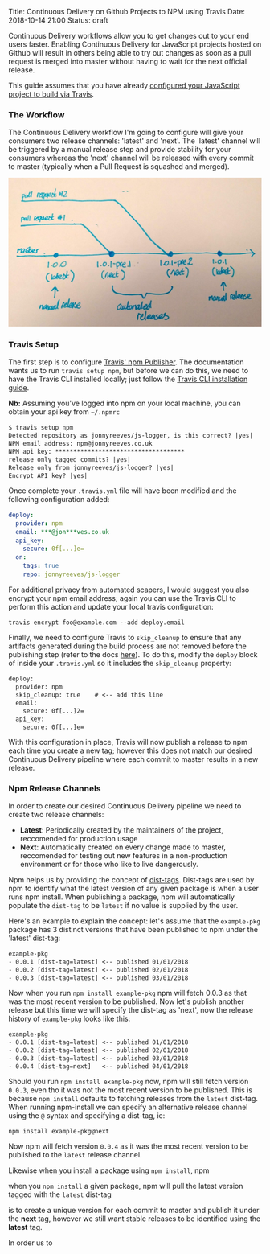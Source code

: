 Title: Continuous Delivery on Github Projects to NPM using Travis
Date: 2018-10-14 21:00
Status: draft

Continuous Delivery workflows allow you to get changes out to your end users faster. Enabling Continuous Delivery for JavaScript projects hosted on Github will result in others being able to try out changes as soon as a pull request is merged into master without having to wait for the next official release.

This guide assumes that you have already [configured your JavaScript project to build via Travis](https://docs.travis-ci.com/user/languages/javascript-with-nodejs/).

### The Workflow
The Continuous Delivery workflow I'm going to configure will give your consumers two release channels: 'latest' and 'next'. The 'latest' channel will be triggered by a manual release step and provide stability for your consumers whereas the 'next' channel will be released with every commit to master (typically when a Pull Request is squashed and merged).

![gmvault](/images/2018/continuous-delivery-github-npm-travis/cd-flow.jpg)

### Travis Setup
The first step is to configure [Travis' npm Publisher](https://docs.travis-ci.com/user/deployment/npm/). The documentation wants us to run `travis setup npm`, but before we can do this, we need to have the Travis CLI installed locally; just follow the [Travis CLI installation guide](https://github.com/travis-ci/travis.rb#installation). 

__Nb:__ Assuming you've logged into npm on your local machine, you can obtain your api key from `~/.npmrc`

```
$ travis setup npm
Detected repository as jonnyreeves/js-logger, is this correct? |yes|
NPM email address: npm@jonnyreeves.co.uk
NPM api key: ************************************
release only tagged commits? |yes| 
Release only from jonnyreeves/js-logger? |yes| 
Encrypt API key? |yes| 
```

Once complete your `.travis.yml` file will have been modified and the following configuration added:

```yaml
deploy:
  provider: npm
  email: ***@jon***ves.co.uk
  api_key:
    secure: 0f[...]e=
  on:
    tags: true
    repo: jonnyreeves/js-logger
```

For additional privacy from automated scapers, I would suggest you also encrypt your npm email address; again you can use the Travis CLI to perform this action and update your local travis configuration:

```
travis encrypt foo@example.com --add deploy.email
```

Finally, we need to configure Travis to `skip_cleanup` to ensure that any artifacts generated during the build process are not removed before the publishing step (refer to the docs [here](https://docs.travis-ci.com/user/deployment/npm/#releasing-build-artifacts)). To do this, modify the `deploy` block of inside your `.travis.yml` so it includes the `skip_cleanup` property:

```
deploy:
  provider: npm
  skip_cleanup: true	# <-- add this line
  email:
  	secure: 0f[...]2=
  api_key:
    secure: 0f[...]e=
```

With this configuration in place, Travis will now publish a release to npm each time you create a new tag; however this does not match our desired Continuous Delivery pipeline where each commit to master results in a new release.

### Npm Release Channels
In order to create our desired Continuous Delivery pipeline we need to create two release channels: 

* __Latest__: Periodically created by the maintainers of the project, reccomended for production usage
* __Next__: Automatically created on every change made to master, reccomended for testing out new features in a non-production environment or for those who like to live dangerously.

Npm helps us by providing the concept of [dist-tags](https://docs.npmjs.com/getting-started/using-tags). Dist-tags are used by npm to identify what the latest version of any given package is when a user runs npm install. When publishing a package, npm will automatically populate the `dist-tag` to be `latest` if no value is supplied by the user.

Here's an example to explain the concept: let's assume that the `example-pkg` package has 3 distinct versions that have been published to npm under the 'latest' dist-tag:

```
example-pkg
- 0.0.1 [dist-tag=latest] <-- published 01/01/2018
- 0.0.2 [dist-tag=latest] <-- published 02/01/2018
- 0.0.3 [dist-tag=latest] <-- published 03/01/2018
```

Now when you run `npm install example-pkg` npm will fetch 0.0.3 as that was the most recent version to be published. Now let's publish another release but this time we will specify the dist-tag as 'next', now the release history of `example-pkg` looks like this:

```
example-pkg
- 0.0.1 [dist-tag=latest] <-- published 01/01/2018
- 0.0.2 [dist-tag=latest] <-- published 02/01/2018
- 0.0.3 [dist-tag=latest] <-- published 03/01/2018
- 0.0.4 [dist-tag=next]   <-- published 04/01/2018
```

Should you run `npm install example-pkg` now, npm will still fetch version `0.0.3`, even tho it was not the most recent version to be published. This is because `npm install` defaults to fetching releases from the `latest` dist-tag. When running npm-install we can specify an alternative release channel using the `@` syntax and specifying a dist-tag, ie:

```
npm install example-pkg@next
```

Now npm will fetch version `0.0.4` as it was the most recent version to be published to the `latest` release channel.





 Likewise when you install a package using `npm install`, npm 

when you `npm install` a given package, npm will pull the latest version tagged with the `latest` dist-tag 


is to create a unique version for each commit to master and publish it under the __next__ tag, however we still want stable releases to be identified using the __latest__ tag.

In order us to 